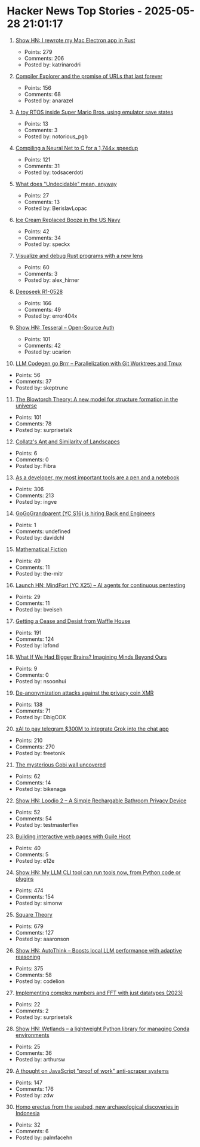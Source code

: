 # Hacker News Top Stories - 2025-05-28 21:01:17

1. [Show HN: I rewrote my Mac Electron app in Rust](https://desktopdocs.com/?v=2025)
   - Points: 279
   - Comments: 206
   - Posted by: katrinarodri

2. [Compiler Explorer and the promise of URLs that last forever](https://xania.org/202505/compiler-explorer-urls-forever)
   - Points: 156
   - Comments: 68
   - Posted by: anarazel

3. [A toy RTOS inside Super Mario Bros. using emulator save states](https://prettygoodblog.com/p/what-threads-are-part-2)
   - Points: 13
   - Comments: 3
   - Posted by: notorious_pgb

4. [Compiling a Neural Net to C for a 1,744× speedup](https://slightknack.dev/blog/difflogic/)
   - Points: 121
   - Comments: 31
   - Posted by: todsacerdoti

5. [What does "Undecidable" mean, anyway](https://buttondown.com/hillelwayne/archive/what-does-undecidable-mean-anyway/)
   - Points: 27
   - Comments: 13
   - Posted by: BerislavLopac

6. [Ice Cream Replaced Booze in the US Navy](https://www.oldsaltblog.com/2025/05/how-ice-cream-replaced-booze-in-the-us-navy-2/)
   - Points: 42
   - Comments: 34
   - Posted by: speckx

7. [Visualize and debug Rust programs with a new lens](https://firedbg.sea-ql.org/)
   - Points: 60
   - Comments: 3
   - Posted by: alex_hirner

8. [Deepseek R1-0528](https://huggingface.co/deepseek-ai/DeepSeek-R1-0528)
   - Points: 166
   - Comments: 49
   - Posted by: error404x

9. [Show HN: Tesseral – Open-Source Auth](https://github.com/tesseral-labs/tesseral)
   - Points: 101
   - Comments: 42
   - Posted by: ucarion

10. [LLM Codegen go Brrr – Parallelization with Git Worktrees and Tmux](https://www.skeptrune.com/posts/git-worktrees-agents-and-tmux/)
   - Points: 56
   - Comments: 37
   - Posted by: skeptrune

11. [The Blowtorch Theory: A new model for structure formation in the universe](https://theeggandtherock.com/p/the-blowtorch-theory-a-new-model)
   - Points: 101
   - Comments: 78
   - Posted by: surprisetalk

12. [Collatz's Ant and Similarity of Landscapes](https://gbragafibra.github.io/2025/05/18/collatz_ant3.html)
   - Points: 6
   - Comments: 0
   - Posted by: Fibra

13. [As a developer, my most important tools are a pen and a notebook](https://hamatti.org/posts/as-a-developer-my-most-important-tools-are-a-pen-and-a-notebook/)
   - Points: 306
   - Comments: 213
   - Posted by: ingve

14. [GoGoGrandparent (YC S16) is hiring Back end Engineers](undefined)
   - Points: 1
   - Comments: undefined
   - Posted by: davidchl

15. [Mathematical Fiction](https://kasmana.people.charleston.edu/MATHFICT/default.html)
   - Points: 49
   - Comments: 11
   - Posted by: the-mitr

16. [Launch HN: MindFort (YC X25) – AI agents for continuous pentesting](undefined)
   - Points: 29
   - Comments: 11
   - Posted by: bveiseh

17. [Getting a Cease and Desist from Waffle House](https://www.jack.bio/blog/wafflehouse)
   - Points: 191
   - Comments: 124
   - Posted by: lafond

18. [What If We Had Bigger Brains? Imagining Minds Beyond Ours](https://writings.stephenwolfram.com/2025/05/what-if-we-had-bigger-brains-imagining-minds-beyond-ours/)
   - Points: 9
   - Comments: 0
   - Posted by: nsoonhui

19. [De-anonymization attacks against the privacy coin XMR](https://monero.forex/is-monero-totally-private-a-comprehensive-analysis-of-de-anonymization-attacks-against-the-privacy-coin/)
   - Points: 138
   - Comments: 71
   - Posted by: DbigCOX

20. [xAI to pay telegram $300M to integrate Grok into the chat app](https://techcrunch.com/2025/05/28/xai-to-invest-300m-in-telegram-integrate-grok-into-app/)
   - Points: 210
   - Comments: 270
   - Posted by: freetonik

21. [The mysterious Gobi wall uncovered](https://phys.org/news/2025-05-secrets-mysterious-gobi-wall-uncovered.html)
   - Points: 62
   - Comments: 14
   - Posted by: bikenaga

22. [Show HN: Loodio 2 – A Simple Rechargable Bathroom Privacy Device](https://loodio.com/)
   - Points: 52
   - Comments: 54
   - Posted by: testmasterflex

23. [Building interactive web pages with Guile Hoot](https://spritely.institute/news/building-interactive-web-pages-with-guile-hoot.html)
   - Points: 40
   - Comments: 5
   - Posted by: e12e

24. [Show HN: My LLM CLI tool can run tools now, from Python code or plugins](https://simonwillison.net/2025/May/27/llm-tools/)
   - Points: 474
   - Comments: 154
   - Posted by: simonw

25. [Square Theory](https://aaronson.org/blog/square-theory)
   - Points: 679
   - Comments: 127
   - Posted by: aaaronson

26. [Show HN: AutoThink – Boosts local LLM performance with adaptive reasoning](undefined)
   - Points: 375
   - Comments: 58
   - Posted by: codelion

27. [Implementing complex numbers and FFT with just datatypes (2023)](https://gist.github.com/VictorTaelin/5776ede998d0039ad1cc9b12fd96811c)
   - Points: 22
   - Comments: 2
   - Posted by: surprisetalk

28. [Show HN: Wetlands – a lightweight Python library for managing Conda environments](https://arthursw.github.io/wetlands/0.2.0/)
   - Points: 25
   - Comments: 36
   - Posted by: arthursw

29. [A thought on JavaScript "proof of work" anti-scraper systems](https://utcc.utoronto.ca/~cks/space/blog/web/JavaScriptScraperObstacles)
   - Points: 147
   - Comments: 176
   - Posted by: zdw

30. [Homo erectus from the seabed, new archaeological discoveries in Indonesia](https://www.universiteitleiden.nl/en/news/2025/05/homo-erectus-from-the-seabed-new-archaeological-discoveries-in-indonesia)
   - Points: 32
   - Comments: 6
   - Posted by: palmfacehn

